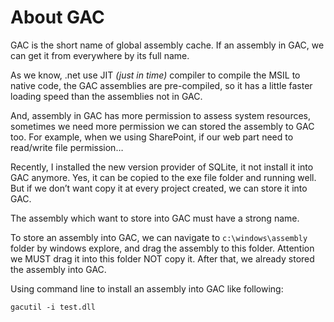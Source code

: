 About GAC
==========

GAC is the short name of global assembly cache. If an assembly in GAC, we can get it from everywhere by its full name. 

As we know, .net use JIT _(just in time)_ compiler to compile the MSIL to native code, the GAC assemblies are pre-compiled, so it has a little faster loading speed than the assemblies not in GAC.

And, assembly in GAC has more permission to assess system resources, sometimes we need more permission we can stored the assembly to GAC too. For example, when we using SharePoint, if our web part need to read/write file permission…

Recently, I installed the new version provider of SQLite, it not install it into GAC anymore. Yes, it can be copied to the exe file folder and running well. But if we don’t want copy it at every project created, we can store it into GAC.

The assembly which want to store into GAC must have a strong name.

To store an assembly into GAC, we can navigate to ``c:\windows\assembly`` folder by windows explore, and drag the assembly to this folder. Attention we MUST drag it into this folder NOT copy it. After that, we already stored the assembly into GAC.

Using command line to install an assembly into GAC like following:

````
gacutil -i test.dll
````

